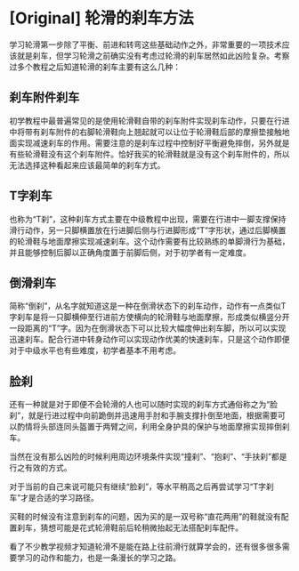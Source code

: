 # [Original] 轮滑的刹车方法


学习轮滑第一步除了平衡、前进和转弯这些基础动作之外，非常重要的一项技术应该就是刹车，但学习轮滑之前确实没有考虑过轮滑的刹车居然如此凶险复杂。考察过多个教程之后知道轮滑的刹车主要有这么几种：

## 刹车附件刹车

初学教程中最普遍常见的是使用轮滑鞋自带的刹车附件实现刹车动作，只要在行进中将带有刹车附件的右脚轮滑鞋向上翘起就可以让位于轮滑鞋后部的摩擦垫接触地面实现减速刹车的作用。需要注意的是刹车过程中控制好平衡避免摔倒，另外就是有些轮滑鞋没有这个刹车附件。恰好我买的轮滑鞋就是没有这个刹车附件的，所以无法选择这种看起来应该最简单的刹车方式。

## T字刹车

也称为“T刹”，这种刹车方式主要在中级教程中出现，需要在行进中一脚支撑保持滑行动作，另一只脚横置放在行进脚后侧与行进脚形成“T”字形状，通过后脚横置的轮滑鞋与地面摩擦实现减速刹车。这个动作需要有比较熟练的单脚滑行为基础，并且能够控制后脚以正确角度置于前脚后侧，对于初学者有一定难度。

## 倒滑刹车

简称“倒刹”，从名字就知道这是一种在倒滑状态下的刹车动作，动作有一点类似T字刹车是将一只脚横伸至行进前方使横向的轮滑鞋与地面摩擦，形成类似横竖分开一段距离的“T”字。因为在倒滑状态下可以比较大幅度伸出刹车脚，所以可以实现迅速刹车。配合行进中转身动作可以实现动作优美的快速刹车，只是这个动作即便对于中级水平也有些难度，初学者基本不用考虑。

## 脸刹

还有一种就是对于即便不会轮滑的人也可以随时实现的刹车方式通俗称之为“脸刹”，就是行进过程中向前跪倒并迅速用手肘和手腕支撑扑倒至地面，根据需要可以酌情将头部连同头盔置于两臂之间，利用全身护具的保护与地面摩擦实现摔倒刹车。

当然在没有那么凶险的时候利用周边环境条件实现“撞刹”、“抱刹”、“手扶刹”都是行之有效的方式。

对于当前的自己来说可能只有继续“脸刹”，等水平稍高之后再尝试学习“T字刹车”才是合适的学习路径。

买鞋的时候没有注意到刹车的问题，因为买的是一双号称“直花两用”的鞋就没有配置刹车，猜想可能是花式轮滑鞋前后轮稍微抬起无法搭配刹车配件。

看了不少教学视频才知道轮滑不是能在路上往前滑行就算学会的，还有很多很多需要学习的动作和能力，也是一条漫长的学习之路。
